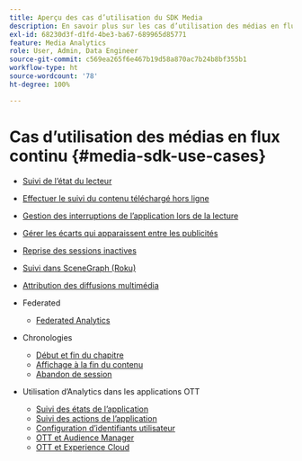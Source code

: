 ```yaml
---
title: Aperçu des cas d’utilisation du SDK Media
description: En savoir plus sur les cas d’utilisation des médias en flux continu
exl-id: 68230d3f-d1fd-4be3-ba67-689965d85771
feature: Media Analytics
role: User, Admin, Data Engineer
source-git-commit: c569ea265f6e467b19d58a870ac7b24b8bf355b1
workflow-type: ht
source-wordcount: '78'
ht-degree: 100%

---
```


# Cas d’utilisation des médias en flux continu {#media-sdk-use-cases}

* [Suivi de l’état du lecteur](/help/use-cases/player-state-tracking/player-state-overview.md)
* [Effectuer le suivi du contenu téléchargé hors ligne](/help/use-cases/track-downloaded-content.md)
* [Gestion des interruptions de l’application lors de la lecture](/help/use-cases/cookbook/app-interrupts.md)
* [Gérer les écarts qui apparaissent entre les publicités](/help/use-cases/cookbook/fix-ad-play-ad.md)
* [Reprise des sessions inactives](/help/use-cases/cookbook/resuming-inactive.md)
* [Suivi dans SceneGraph (Roku)](/help/use-cases/cookbook/sdk-track-scenegraph.md)
* [Attribution des diffusions multimédia](/help/use-cases/media-analytics-cookbook/media-dimensions.md)

* Federated
   * [Federated Analytics](/help/use-cases/federated-analytics.md)

* Chronologies
   * [Début et fin du chapitre](/help/use-cases/timelines/chapter-start-end.md)
   * [Affichage à la fin du contenu](/help/use-cases/timelines/view-to-end-of-content.md)
   * [Abandon de session](/help/use-cases/timelines/user-abandons-session.md)

* Utilisation d’Analytics dans les applications OTT
   * [Suivi des états de l’application](/help/use-cases/analytics-with-ott/track-app-states.md)
   * [Suivi des actions de l’application](/help/use-cases/analytics-with-ott/track-app-actions.md)
   * [Configuration d’identifiants utilisateur](/help/use-cases/analytics-with-ott/set-user-ids.md)
   * [OTT et Audience Manager](/help/use-cases/analytics-with-ott/ott-am.md)
   * [OTT et Experience Cloud](/help/use-cases/analytics-with-ott/ott-experience-cloud.md)
